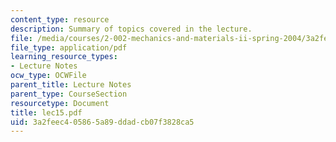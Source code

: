 ```yaml
---
content_type: resource
description: Summary of topics covered in the lecture.
file: /media/courses/2-002-mechanics-and-materials-ii-spring-2004/3a2feec405865a89ddadcb07f3828ca5_lec15.pdf
file_type: application/pdf
learning_resource_types:
- Lecture Notes
ocw_type: OCWFile
parent_title: Lecture Notes
parent_type: CourseSection
resourcetype: Document
title: lec15.pdf
uid: 3a2feec4-0586-5a89-ddad-cb07f3828ca5
---
```

